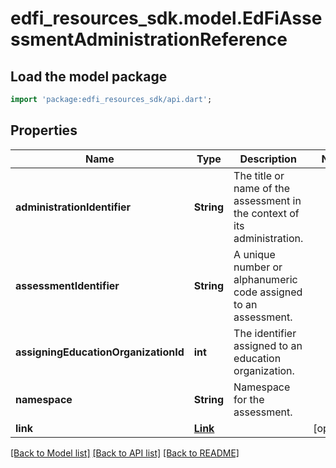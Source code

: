 # edfi_resources_sdk.model.EdFiAssessmentAdministrationReference

## Load the model package
```dart
import 'package:edfi_resources_sdk/api.dart';
```

## Properties
Name | Type | Description | Notes
------------ | ------------- | ------------- | -------------
**administrationIdentifier** | **String** | The title or name of the assessment in the context of its administration. | 
**assessmentIdentifier** | **String** | A unique number or alphanumeric code assigned to an assessment. | 
**assigningEducationOrganizationId** | **int** | The identifier assigned to an education organization. | 
**namespace** | **String** | Namespace for the assessment. | 
**link** | [**Link**](Link.md) |  | [optional] 

[[Back to Model list]](../README.md#documentation-for-models) [[Back to API list]](../README.md#documentation-for-api-endpoints) [[Back to README]](../README.md)


